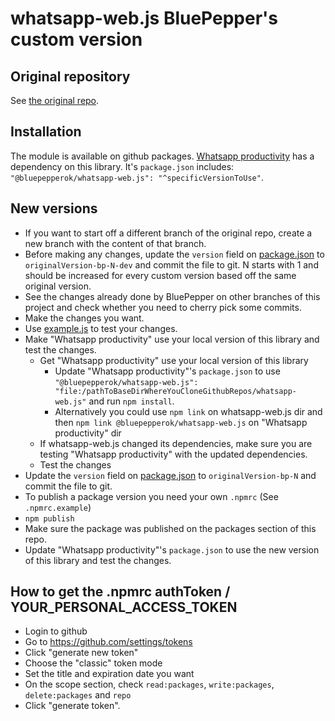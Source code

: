 # whatsapp-web.js BluePepper's custom version

## Original repository

See [the original repo](https://github.com/pedroslopez/whatsapp-web.js).

## Installation

The module is available on github packages.
[Whatsapp productivity](https://github.com/bluepepperok/whatsapp-productivity) has a dependency on this library. It's `package.json` includes: `"@bluepepperok/whatsapp-web.js": "^specificVersionToUse"`.

## New versions
- If you want to start off a different branch of the original repo, create a new branch with the content of that branch.
- Before making any changes, update the `version` field on [package.json](package.json) to `originalVersion-bp-N-dev` and commit the file to git. N starts with 1 and should be increased for every custom version based off the same original version.  
- See the changes already done by BluePepper on other branches of this project and check whether you need to cherry pick some commits.
- Make the changes you want.
- Use [example.js](example.js) to test your changes.
- Make "Whatsapp productivity" use your local version of this library and test the changes.
  - Get "Whatsapp productivity" use your local version of this library  
    - Update "Whatsapp productivity"'s `package.json` to use `"@bluepepperok/whatsapp-web.js": "file:/pathToBaseDirWhereYouCloneGithubRepos/whatsapp-web.js"` and run `npm install`.
     - Alternatively you could use `npm link` on whatsapp-web.js dir and then `npm link @bluepepperok/whatsapp-web.js` on "Whatsapp productivity" dir
  - If whatsapp-web.js changed its dependencies, make sure you are testing "Whatsapp productivity" with the updated dependencies.
  - Test the changes
- Update the `version` field on [package.json](package.json) to `originalVersion-bp-N` and commit the file to git.
- To publish a package version you need your own `.npmrc` (See `.npmrc.example`)
- `npm publish`
- Make sure the package was published on the packages section of this repo.
- Update "Whatsapp productivity"'s `package.json` to use the new version of this library and test the changes.


## How to get the .npmrc authToken / YOUR_PERSONAL_ACCESS_TOKEN
- Login to github
- Go to https://github.com/settings/tokens
- Click "generate new token"
- Choose the "classic" token mode
- Set the title and expiration date you want
- On the scope section, check `read:packages`, `write:packages`, `delete:packages` and `repo` 
- Click "generate token".
